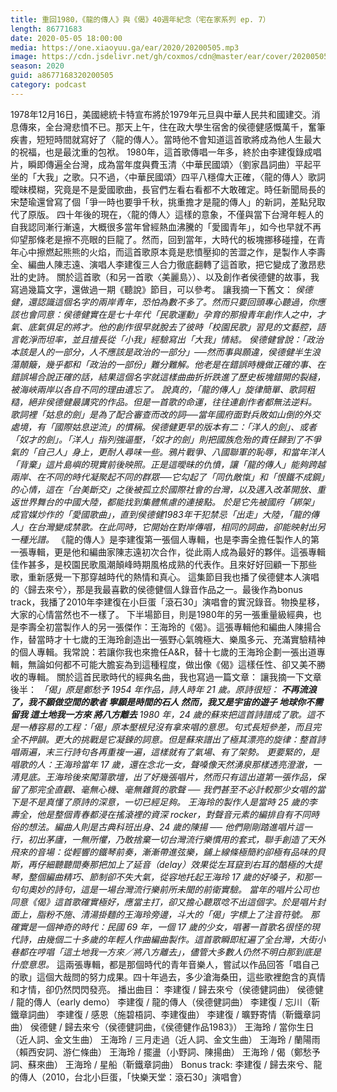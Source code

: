 ```yaml
---
title: 重回1980，《龍的傳人》與《偈》40週年紀念（宅在家系列 ep. 7）
length: 86771683
date: 2020-05-05 18:00:00
media: https://one.xiaoyuu.ga/ear/2020/20200505.mp3
image: https://cdn.jsdelivr.net/gh/coxmos/cdn@master/ear/cover/20200505.jpeg
season: 2020
guid: a8677168320200505
category: podcast
---
```


1978年12月16日，美國總統卡特宣布將於1979年元旦與中華人民共和國建交。消息傳來，全台灣悲憤不已。那天上午，住在政大學生宿舍的侯德健感慨萬千，奮筆疾書，短短時間就寫好了〈龍的傳人〉。當時他不會知道這首歌將成為他人生最大的祝福，也是最沈重的包袱。
1980年，這首歌傳唱一年多，終於由李建復錄成唱片，瞬即傳遍全台灣，成為當年度與費玉清〈中華民國頌〉（劉家昌詞曲）平起平坐的「大我」之歌。只不過，〈中華民國頌〉四平八穩偉大正確，〈龍的傳人〉歌詞曖昧模糊，究竟是不是愛國歌曲，長官們左看右看都不大敢確定。時任新聞局長的宋楚瑜還曾寫了個「爭一時也要爭千秋，挑重擔才是龍的傳人」的新詞，差點兒取代了原版。
四十年後的現在，〈龍的傳人〉這樣的意象，不僅與當下台灣年輕人的自我認同漸行漸遠，大概很多當年曾經熱血沸騰的「愛國青年」，如今也早就不再仰望那條老是擦不亮眼的巨龍了。然而，回到當年，大時代的板塊挪移碰撞，在青年心中擦燃起熊熊的火焰，而這首歌原本竟是悲憤壓抑的苦澀之作，是製作人李壽全、編曲人陳志遠、演唱人李建復三人合力徹底翻轉了這首歌，把它變成了激昂悲壯的史詩。
關於這首歌（和另一首歌〈美麗島〉）、以及創作者侯德健的故事，我寫過幾篇文字，還做過一期《聽說》節目，可以參考。
讓我摘一下舊文：
<em>侯德健，還認識這個名字的兩岸青年，恐怕為數不多了。然而只要回頭專心聽過，你應該也會同意：侯德健實在是七十年代「民歌運動」孕育的那撥青年創作人之中，才氣、底氣俱足的將才。他的創作很早就脫去了彼時「校園民歌」習見的文藝腔，語言乾淨而坦率，並且擅長從「小我」經驗寫出「大我」情結。</em>
<em>侯德健曾說：「政治本該是人的一部分，人不應該是政治的一部分」──然而事與願違，侯德健半生浪蕩顛簸，幾乎都和「政治的一部份」難分難解。他老是在錯誤時機做正確的事、在錯誤場合說正確的話，結果這個名字就這樣曲曲折折跌進了歷史板塊錯開的裂縫，被海峽兩岸以各自不同的理由遺忘了。</em>
<em>說真的，「龍的傳人」旋律簡單、歌詞粗糙，絕非侯德健最講究的作品。但是一首歌的命運，往往連創作者都無法逆料。</em>
<em>歌詞裡「姑息的劍」是為了配合審查而改的詞──當年國府面對兵敗如山倒的外交處境，有「國際姑息逆流」的慣稱。侯德健更早的版本有二：「洋人的劍」、或者「奴才的劍」。「洋人」指列強逼壓，「奴才的劍」則把國族危殆的責任歸到了不爭氣的「自己人」身上，更耐人尋味一些。鴉片戰爭、八國聯軍的恥辱，和當年洋人「背棄」這片島嶼的現實前後映照。正是這曖昧的仇憤，讓「龍的傳人」能夠跨越兩岸、在不同的時代凝聚起不同的群眾──它勾起了「同仇敵愾」和「恨鐵不成鋼」的心情，這在「台美斷交」之後被孤立於國際社會的台灣，以及邁入改革開放、重返世界舞台的中國大陸，都能找到集體焦慮的連接點。</em>
<em>於是它先被國府「綁架」成官媒炒作的「愛國歌曲」，直到侯德健1983年干犯禁忌「出走」大陸，「龍的傳人」在台灣變成禁歌。在此同時，它開始在對岸傳唱，相同的詞曲，卻能映射出另一種光譜。</em>
《龍的傳人》是李建復第一張個人專輯，也是李壽全擔任製作人的第一張專輯，更是他和編曲家陳志遠初次合作，從此兩人成為最好的夥伴。這張專輯佳作甚多，是校園民歌風潮顛峰時期風格成熟的代表作。且來好好回顧一下那些歌，重新感覺一下那穿越時代的熱情和真心。
這集節目我也播了侯德健本人演唱的〈歸去來兮〉，那是我最喜歡的侯德健個人錄音作品之一。最後作為bonus track，我播了2010年李建復在小巨蛋「滾石30」演唱會的實況錄音。物換星移，大家的心情當然也不一樣了。
下半場節目，則是1980年的另一張重量級經典，也是李壽全初當製作人的另一張傑作：王海玲的《偈》。這張專輯他和編曲人陳揚合作，替當時才十七歲的王海玲創造出一張野心氣魄極大、樂風多元、充滿實驗精神的個人專輯。我常說：若讓你我也來擔任A&amp;R，替十七歲的王海玲企劃一張出道專輯，無論如何都不可能大膽妄為到這種程度，做出像《偈》這樣任性、卻又美不勝收的專輯。
關於這首民歌時代的經典名曲，我也寫過一篇文章：
讓我摘一下文章後半：
<em>「偈」原是鄭愁予 1954 年作品，詩人時年 21 歲。原詩很短：</em>
<strong><em>不再流浪了，我不願做空間的歌者
寧願是時間的石人
然而，我又是宇宙的遊子
地球你不需留我
這土地我一方來
將八方離去</em></strong>
<em>1980 年，24 歲的蘇來把這首詩譜成了歌。這不是一樁容易的工程：「偈」原本壓根兒沒有拿來唱的意思。句式長短參差，而且完全不押韻。更大的挑戰是它凝鍊的詞意。但是蘇來譜出了極其漂亮的旋律：整首詩唱兩遍，末三行詩句各再重複一遍，這樣就有了氣場、有了架勢。</em>
<em>更要緊的，是唱歌的人：王海玲當年 17 歲，還在念北一女，聲嗓像天然湧泉那樣透亮澄澈，一清見底。王海玲後來闖蕩歌壇，出了好幾張唱片，然而只有這出道第一張作品，保留了那完全直觀、毫無心機、毫無雜質的歌聲 ── 我們甚至不必計較那少女唱的當下是不是真懂了原詩的深意，一切已經足夠。</em>
<em>王海玲的製作人是當時 25 歲的李壽全，他是整個青春都浸在搖滾裡的資深 rocker，對聲音元素的編排自有不同時俗的想法。編曲人則是古典科班出身、24 歲的陳揚 ── 他們剛剛踏進唱片這一行，初出茅廬，一無所懼，乃敢捨棄一切台灣流行樂慣用的套式，聯手創造了天外飛來的音場：從輕響的鐵琴前奏，漸漸帶進弦樂，鋪上線條極簡約卻極有品味的貝斯，再仔細聽聽間奏那把加上了延音（delay）效果從左耳竄到右耳的酷極的大提琴，整個編曲精巧、節制卻不失大氣，從容地托起王海玲 17 歲的好嗓子，和那一句句奧妙的詩句，這是一場台灣流行樂前所未聞的前衛實驗。</em>
<em>當年的唱片公司也同意《偈》這首歌確實極好，應當主打，卻又擔心聽眾唸不出這個字。於是唱片封面上，脂粉不施、清湯掛麵的王海玲旁邊，斗大的「偈」字標上了注音符號。</em>
<em>那確實是一個神奇的時代：民國 69 年，一個 17 歲的少女，唱著一首歌名很怪的現代詩，由幾個二十多歲的年輕人作曲編曲製作。這首歌瞬即紅遍了全台灣，大街小巷都在哼唱「這土地我一方來／將八方離去」，儘管大多數人仍然不明白那到底是什麼意思。</em>
這兩張專輯，都是那個時代的青年音樂人，嘗試以作品回答「唱自己的歌」這個大哉問的努力成果。四十年過去，多少滄海桑田，這些歌裡飽含的真情和才情，卻仍然閃閃發亮。
播出曲目：
李建復 / 歸去來兮（侯德健詞曲）
侯德健 / 龍的傳人（early demo）
李建復 / 龍的傳人（侯德健詞曲）
李建復 / 忘川（靳鐵章詞曲）
李建復 / 感恩（施碧梧詞、李建復曲）
李建復 / 曠野寄情（靳鐵章詞曲）
侯德健 / 歸去來兮（侯德健詞曲，《侯德健作品1983》）
王海玲 / 當你生日（近人詞、金文生曲）
王海玲 / 三月走過（近人詞、金文生曲）
王海玲 / 蘭陽雨（賴西安詞、游仁條曲）
王海玲 / 擺盪（小野詞、陳揚曲）
王海玲 / 偈（鄭愁予詞、蘇來曲）
王海玲 / 星船（靳鐵章詞曲）
Bonus track:
李建復 / 歸去來兮、龍的傳人（2010，台北小巨蛋，「快樂天堂：滾石30」演唱會）


